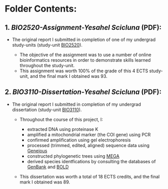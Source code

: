 # Folder Contents:

## 1. _BIO2520-Assignment-Yesahel Scicluna_ (PDF):
- The original report I submitted in completion of one of my undergrad study-units (study-unit [BIO2520](https://www.um.edu.mt/courses/studyunit/BIO2520)). 

	- The objective of the assignment was to use a number of online bioinformatics resources in order to demonstrate skills learned throughout the study-unit. 
	- This assignment was worth 100% of the grade of this 4 ECTS study-unit, and the final mark I obtained was 93.

## 2. _BIO3110-Dissertation-Yesahel Scicluna_ (PDF):
- The original report I submitted in completion of my undergrad dissertation (study-unit [BIO3110](https://www.um.edu.mt/courses/studyunit/BIO3110)). 

	- Throughout the course of this project, I:
    	- extracted DNA using proteinase K
    	- amplified a mitochondrial marker (the COI gene) using PCR
    	- confirmed amplification using gel electrophoresis
    	- processed (trimmed, edited, aligned) sequence data using [Geneious](https://www.geneious.com/)
    	- constructed phylogenetic trees using [MEGA](https://www.megasoftware.net/)
    	- derived species identfications by consulting the databases of [GenBank](https://www.ncbi.nlm.nih.gov/genbank/) and [BOLD](https://boldsystems.org/)
		
	- This dissertation was worth a total of 18 ECTS credits, and the final mark I obtained was 89.